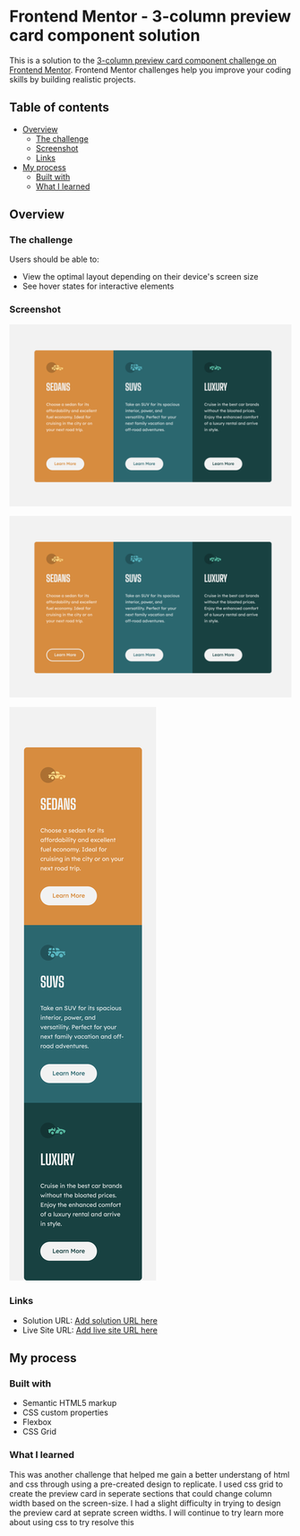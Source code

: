 # Frontend Mentor - 3-column preview card component solution

This is a solution to the [3-column preview card component challenge on Frontend Mentor](https://www.frontendmentor.io/challenges/3column-preview-card-component-pH92eAR2-). Frontend Mentor challenges help you improve your coding skills by building realistic projects. 

## Table of contents

- [Overview](#overview)
  - [The challenge](#the-challenge)
  - [Screenshot](#screenshot)
  - [Links](#links)
- [My process](#my-process)
  - [Built with](#built-with)
  - [What I learned](#what-i-learned)
  

## Overview

### The challenge

Users should be able to:

- View the optimal layout depending on their device's screen size
- See hover states for interactive elements

### Screenshot

![Desktop-View](./screenshots/Desktop-View.png)

![Desktop-View-Active](./screenshots/Desktop-View-Active.png)

![Mobile-View](./screenshots/Mobile-View.png)


### Links

- Solution URL: [Add solution URL here](https://your-solution-url.com)
- Live Site URL: [Add live site URL here](https://your-live-site-url.com)

## My process

### Built with

- Semantic HTML5 markup
- CSS custom properties
- Flexbox
- CSS Grid

### What I learned

This was another challenge that helped me gain a better understang of html and css through using a pre-created design to replicate. I used css grid to create the preview card in seperate sections that could change column width based on the screen-size. I had a slight difficulty in trying to design the preview card at seprate screen widths. I will continue to try learn more about using css to try resolve this
